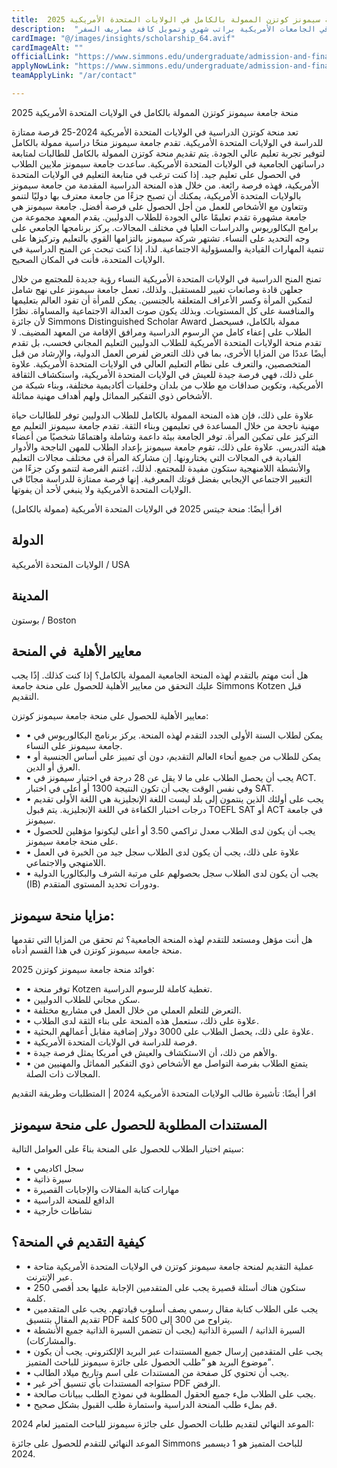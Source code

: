 ```yaml
---
title:  منحة جامعة سيمونز كوتزن الممولة بالكامل في الولايات المتحدة الأمريكية 2025 
description:  "منحة ممولة بالكامل للدراسة والعيش مجانًا في الولايات المتحدة الأمريكية مقدمة من أرقي الجامعات الأمريكية براتب شهري وتمويل كافة مصاريف السفر." 
cardImage: "@/images/insights/scholarship_64.avif" 
cardImageAlt: "" 
officialLink: "https://www.simmons.edu/undergraduate/admission-and-financial-aid/tuition-financial-aid/types-financial-aid/scholarships/distinguished-scholar" 
applyNowLink: "https://www.simmons.edu/undergraduate/admission-and-financial-aid/tuition-financial-aid/types-financial-aid/scholarships/distinguished-scholar" 
teamApplyLink: "/ar/contact"

---
```


منحة جامعة سيمونز كوتزن الممولة بالكامل في الولايات المتحدة الأمريكية 2025

تعد منحة كوتزن الدراسية في الولايات المتحدة الأمريكية 2024-25 فرصة ممتازة للدراسة في الولايات المتحدة الأمريكية. تقدم جامعة سيمونز منحًا دراسية ممولة بالكامل لتوفير تجربة تعليم عالي الجودة. يتم تقديم منحة كوتزن الممولة بالكامل للطالبات لمتابعة دراساتهن الجامعية في الولايات المتحدة الأمريكية. ساعدت جامعة سيمونز ملايين الطلاب في الحصول على تعليم جيد. إذا كنت ترغب في متابعة التعليم في الولايات المتحدة الأمريكية، فهذه فرصة رائعة. من خلال هذه المنحة الدراسية المقدمة من جامعة سيمونز بالولايات المتحدة الأمريكية، يمكنك أن تصبح جزءًا من جامعة معترف بها دوليًا لتنمو وتتعاون مع الأشخاص للعمل من أجل الحصول على فرصة أفضل. جامعة سيمونز هي جامعة مشهورة تقدم تعليمًا عالي الجودة للطلاب الدوليين. يقدم المعهد مجموعة من برامج البكالوريوس والدراسات العليا في مختلف المجالات. يركز برنامجها الجامعي على وجه التحديد على النساء. تشتهر شركة سيمونز بالتزامها القوي بالتعليم وتركيزها على تنمية المهارات القيادية والمسؤولية الاجتماعية. لذا، إذا كنت تبحث عن المنح الدراسية في الولايات المتحدة، فأنت في المكان الصحيح.

تمنح المنح الدراسية في الولايات المتحدة الأمريكية النساء رؤية جديدة للمجتمع من خلال جعلهن قادة وصانعات تغيير للمستقبل. ولذلك، تعمل جامعة سيمونز على نهج شامل لتمكين المرأة وكسر الأعراف المتعلقة بالجنسين. يمكن للمرأة أن تقود العالم بتعليمها والمنافسة على كل المستويات. وبذلك يكون صوت العدالة الاجتماعية والمساواة. نظرًا لأن جائزة Simmons Distinguished Scholar Award ممولة بالكامل، فسيحصل الطلاب على إعفاء كامل من الرسوم الدراسية ومرافق الإقامة من المعهد المضيف. لا تقدم منحة الولايات المتحدة الأمريكية للطلاب الدوليين التعليم المجاني فحسب، بل تقدم أيضًا عددًا من المزايا الأخرى، بما في ذلك التعرض لفرص العمل الدولية، والإرشاد من قبل المتخصصين، والتعرف على نظام التعليم العالي في الولايات المتحدة الأمريكية. علاوة على ذلك، فهي فرصة جيدة للعيش في الولايات المتحدة الأمريكية، واستكشاف الثقافة الأمريكية، وتكوين صداقات مع طلاب من بلدان وخلفيات أكاديمية مختلفة، وبناء شبكة من الأشخاص ذوي التفكير المماثل ولهم أهداف مهنية مماثلة.

علاوة على ذلك، فإن هذه المنحة الممولة بالكامل للطلاب الدوليين توفر للطالبات حياة مهنية ناجحة من خلال المساعدة في تعليمهن وبناء الثقة. تقدم جامعة سيمونز التعليم مع التركيز على تمكين المرأة. توفر الجامعة بيئة داعمة وشاملة واهتمامًا شخصيًا من أعضاء هيئة التدريس. علاوة على ذلك، تقوم جامعة سيمونز بإعداد الطلاب للمهن الناجحة والأدوار القيادية في المجالات التي يختارونها. إن مشاركة المرأة في مختلف مجالات التعليم والأنشطة اللامنهجية ستكون مفيدة للمجتمع. لذلك، اغتنم الفرصة لتنمو وكن جزءًا من التغيير الاجتماعي الإيجابي بفضل قوتك المعرفية. إنها فرصة ممتازة للدراسة مجانًا في الولايات المتحدة الأمريكية ولا ينبغي لأحد أن يفوتها.

اقرأ أيضًا: منحة جيتس 2025 في الولايات المتحدة الأمريكية (ممولة بالكامل)

## الدولة

الولايات المتحدة الأمريكية / USA

## المدينة

بوستون / Boston

## معايير الأهلية  في المنحة

هل أنت مهتم بالتقدم لهذه المنحة الجامعية الممولة بالكامل؟ إذا كنت كذلك. إذًا يجب عليك التحقق من معايير الأهلية للحصول على منحة جامعة Simmons Kotzen قبل التقديم.

معايير الأهلية للحصول على منحة جامعة سيمونز كوتزن:

- • يمكن لطلاب السنة الأولى الجدد التقدم لهذه المنحة. يركز برنامج البكالوريوس في جامعة سيمونز على النساء.
- • يمكن للطلاب من جميع أنحاء العالم التقديم، دون أي تمييز على أساس الجنسية أو العرق أو الدين.
- • يجب أن يحصل الطلاب على ما لا يقل عن 28 درجة في اختبار سيمونز في ACT. وفي نفس الوقت يجب أن تكون النتيجة 1300 أو أعلى في اختبار SAT.
- • يجب على أولئك الذين ينتمون إلى بلد ليست اللغة الإنجليزية هي اللغة الأولى تقديم درجات اختبار الكفاءة في اللغة الإنجليزية. يتم قبول TOEFL SAT أو ACT في جامعة سيمونز.
- • يجب أن يكون لدى الطلاب معدل تراكمي 3.50 أو أعلى ليكونوا مؤهلين للحصول على منحة جامعة سيمونز.
- • علاوة على ذلك، يجب أن يكون لدى الطلاب سجل جيد من الخبرة في العمل اللامنهجي والاجتماعي.
- • يجب أن يكون لدى الطلاب سجل بحصولهم على مرتبة الشرف والبكالوريا الدولية (IB) ودورات تحديد المستوى المتقدم.

## مزايا منحة سيمونز:

هل أنت مؤهل ومستعد للتقدم لهذه المنحة الجامعية؟ ثم تحقق من المزايا التي تقدمها منحة جامعة سيمونز كوتزن في هذا القسم أدناه.

فوائد منحة جامعة سيمونز كوتزن 2025:

- • توفر منحة Kotzen تغطية كاملة للرسوم الدراسية.
- • سكن مجاني للطلاب الدوليين.
- • التعرض للتعلم العملي من خلال العمل في مشاريع مختلفة.
- • علاوة على ذلك، ستعمل هذه المنحة على بناء الثقة لدى الطلاب.
- • علاوة على ذلك، يحصل الطلاب على 3000 دولار إضافية مقابل أعمالهم البحثية.
- • فرصة للدراسة في الولايات المتحدة الأمريكية.
- • والأهم من ذلك، أن الاستكشاف والعيش في أمريكا يمثل فرصة جيدة.
- • يتمتع الطلاب بفرصة التواصل مع الأشخاص ذوي التفكير المماثل والمهنيين من المجالات ذات الصلة.

اقرأ أيضًا: تأشيرة طالب الولايات المتحدة الأمريكية 2024 | المتطلبات وطريقة التقديم

## المستندات المطلوبة للحصول على منحة سيمونز

سيتم اختيار الطلاب للحصول على المنحة بناءً على العوامل التالية:

- • سجل اكاديمي
- • سيرة ذاتية
- • مهارات كتابة المقالات والإجابات القصيرة
- • الدافع للمنحة الدراسية
- • نشاطات خارجية

## كيفية التقديم في المنحة؟

- • عملية التقديم لمنحة جامعة سيمونز كوتزن في الولايات المتحدة الأمريكية متاحة عبر الإنترنت.
- • ستكون هناك أسئلة قصيرة يجب على المتقدمين الإجابة عليها بحد أقصى 250 كلمة.
- • يجب على الطلاب كتابة مقال رسمي يصف أسلوب قيادتهم. يجب على المتقدمين تقديم المقال بتنسيق PDF يتراوح من 300 إلى 500 كلمة.
- • السيرة الذاتية / السيرة الذاتية (يجب أن تتضمن السيرة الذاتية جميع الأنشطة والمشاركات).
- • يجب على المتقدمين إرسال جميع المستندات عبر البريد الإلكتروني. يجب أن يكون موضوع البريد هو “طلب الحصول على جائزة سيمونز للباحث المتميز”.
- • يجب أن تحتوي كل صفحة من المستندات على اسم وتاريخ ميلاد الطالب.
- • ستواجه المستندات بأي تنسيق آخر غير PDF الرفض.
- • يجب على الطلاب ملء جميع الحقول المطلوبة في نموذج الطلب ببيانات صالحة.
- • قم بملء طلب المنحة الدراسية واستمارة طلب القبول بشكل صحيح.

الموعد النهائي لتقديم طلبات الحصول على جائزة سيمونز للباحث المتميز لعام 2024:

الموعد النهائي للتقدم للحصول على جائزة Simmons للباحث المتميز هو 1 ديسمبر 2024.

